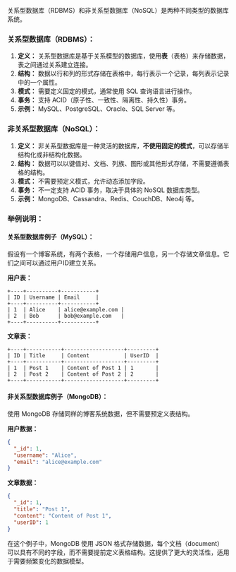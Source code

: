 关系型数据库（RDBMS）和非关系型数据库（NoSQL）是两种不同类型的数据库系统。
### 关系型数据库（RDBMS）：
1. **定义：** 关系型数据库是基于关系模型的数据库，使用**表**（表格）来存储数据，表之间通过关系建立连接。
2. **结构：** 数据以行和列的形式存储在表格中，每行表示一个记录，每列表示记录中的一个属性。
3. **模式：** 需要定义固定的模式，通常使用 SQL 查询语言进行操作。
4. **事务：** 支持 ACID（原子性、一致性、隔离性、持久性）事务。
5. **示例：** MySQL、PostgreSQL、Oracle、SQL Server 等。
### 非关系型数据库（NoSQL）：
1. **定义：** 非关系型数据库是一种灵活的数据库，**不使用固定的模式**，可以存储半结构化或非结构化数据。
2. **结构：** 数据可以以键值对、文档、列族、图形或其他形式存储，不需要遵循表格的结构。
3. **模式：** 不需要预定义模式，允许动态添加字段。
4. **事务：** 不一定支持 ACID 事务，取决于具体的 NoSQL 数据库类型。
5. **示例：** MongoDB、Cassandra、Redis、CouchDB、Neo4j 等。

### 举例说明：
#### 关系型数据库例子（MySQL）：
假设有一个博客系统，有两个表格，一个存储用户信息，另一个存储文章信息。它们之间可以通过用户ID建立关系。

**用户表：**
```
+----+----------+-----------+
| ID | Username | Email     |
+----+----------+-----------+
| 1  | Alice    | alice@example.com |
| 2  | Bob      | bob@example.com   |
+----+----------+-----------+
```

**文章表：**
```
+----+-----------+-------------------+---------+
| ID | Title     | Content           | UserID  |
+----+-----------+-------------------+---------+
| 1  | Post 1    | Content of Post 1 | 1       |
| 2  | Post 2    | Content of Post 2 | 2       |
+----+-----------+-------------------+---------+
```

#### 非关系型数据库例子（MongoDB）：
使用 MongoDB 存储同样的博客系统数据，但不需要预定义表结构。

**用户数据：**
```json
{
  "_id": 1,
  "username": "Alice",
  "email": "alice@example.com"
}
```

**文章数据：**
```json
{
  "_id": 1,
  "title": "Post 1",
  "content": "Content of Post 1",
  "userID": 1
}
```

在这个例子中，MongoDB 使用 JSON 格式存储数据，每个文档（document）可以具有不同的字段，而不需要提前定义表格结构。这提供了更大的灵活性，适用于需要频繁变化的数据模型。